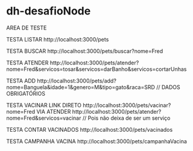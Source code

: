 # dh-desafioNode

AREA DE TESTE

TESTA LISTAR
http://localhost:3000/pets

TESTA BUSCAR
http://localhost:3000/pets/buscar?nome=Fred

TESTA ATENDER
http://localhost:3000/pets/atender?nome=Fred&servicos=tosar&servicos=darBanho&servicos=cortarUnhas

TESTA ADD
http://localhost:3000/pets/add?nome=Banguela&idade=1&genero=M&tipo=gato&raca=SRD // DADOS OBRIGATÓRIOS

TESTA VACINAR
LINK DIRETO http://localhost:3000/pets/vacinar?nome=Fred
VIA ATENDER http://localhost:3000/pets/atender?nome=Fred&servicos=vacinar // Pois não deixa de ser um serviço

TESTA CONTAR VACINADOS
http://localhost:3000/pets/vacinados

TESTA CAMPANHA VACINA
http://localhost:3000/pets/campanhaVacina